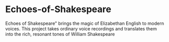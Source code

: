 # Echoes-of-Shakespeare
Echoes of Shakespeare" brings the magic of Elizabethan English to modern voices. This project takes ordinary voice recordings and translates them into the rich, resonant tones of William Shakespeare

